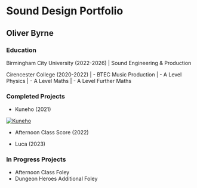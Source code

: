 # Sound Design Portfolio 
## Oliver Byrne

### Education
Birmingham City University (2022-2026) | Sound Engineering & Production

Cirencester College (2020-2022) 
| - BTEC Music Production
| - A Level Physics
| - A Level Maths
| - A Level Further Maths

### Completed Projects
- Kuneho (2021)

[![Kuneho](http://img.youtube.com/vi/eatkKt48nsE/0.jpg)](http://www.youtube.com/watch?v=eatkKt48nsE)

- Afternoon Class Score (2022)

- Luca (2023)

### In Progress Projects
- Afternoon Class Foley
- Dungeon Heroes Additional Foley 



